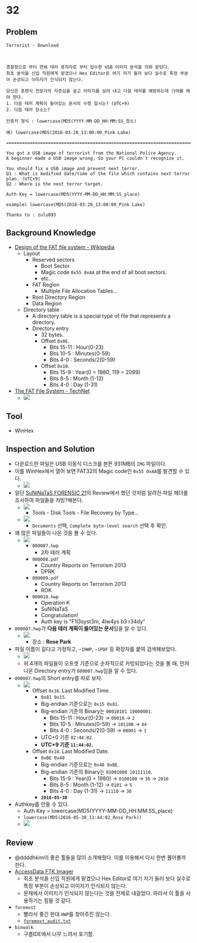 # 32

## Problem
```
Terrorist - Download

 
 
경찰청으로 부터 연쇄 테러 용의자로 부터 압수한 USB 이미지 분석을 의뢰 받았다.
최초 분석을 신입 직원에게 맡겼으나 Hex Editor로 여기 저기 둘러 보다 실수로 특정 부분이 손상되고 이미지가 인식되지 않는다.

당신은 포렌식 전문가의 자존심을 걸고 이미지를 살려 내고 다음 테러를 예방하는데 기여를 해야 한다.
1. 다음 테러 계획이 들어있는 문서의 수정 일시는? (UTC+9)
2. 다음 테러 장소는?

인증키 형식 : lowercase(MD5(YYYY-MM-DD_HH:MM:SS_장소)

예) lowercase(MD5(2016-03-28_13:00:00_Pink Lake)

======================================================================================

You got a USB image of terrorist from the National Police Agency.
A beginner made a USB image wrong, So your PC couldn't recognize it.

You should fix a USB image and prevent next terror.
Q1 : What is modified date/time of the file which contains next terror plan. (UTC+9)
Q2 : Where is the next terror target.

Auth Key = lowercase(MD5(YYYY-MM-DD_HH:MM:SS_place)

example) lowercase(MD5(2016-03-28_13:00:00_Pink Lake)

Thanks to : zulu093
```

## Background Knowledge
* [Design of the FAT file system - Wikipedia](https://en.wikipedia.org/wiki/Design_of_the_FAT_file_system)
	- Layout
		+ Reserved sectors
			- Boot Sector
            - Magic code `0x55 0xAA` at the end of all boot sectors.
			- etc..
		+ FAT Region
			- Multiple File Allocation Tables...
		+ Root Directory Region
		+ Data Region
	- Directory table
		+ A directory table is a special type of file that represents a directory.
		+ Directory entry
			- 32 bytes.
			- Offset `0x0E`. 
				+ Bits 15-11 : Hour(0-23)
				+ Bits 10-5 : Minutes(0-59)
				+ Bits 4-0 : Seconds/2(0-59)
            - Offset `0x10`.
                + Bits 15-9 : Year(0 = 1980, 119 = 2099)
                + Bits 8-5 : Month (1-12)
                + Bits 4-0 : Day (1-31)
* [The FAT File System - TechNet](https://social.technet.microsoft.com/wiki/contents/articles/6771.the-fat-file-system.aspx)
	- ![](./0.PNG?raw=true)

## Tool
* WinHex

## Inspection and Solution
* 다운로드한 파일은 USB 이동식 디스크를 본뜬 931MB의 `IMG` 파일이다.
* 이를 WinHex에서 열어 보면 FAT32의 Magic code인 `0x55 0xAA`를 발견할 수 있다.
    - ![](./1.PNG?raw=true)
* 일단 [SuNiNaTaS FORENSIC 21](../21)의 Review에서 했던 것처럼 알려진 파일 헤더를 조사하여 파일들을 카빙?해본다.
    - ![](./2.PNG?raw=true)
        + Tools - Disk Tools - File Recovery by Type...
    - ![](./3.PNG?raw=true)
        + `Documents` 선택, `Complete byte-level search` 선택 후 확인.
* 꽤 많은 파일들이 나온 것을 볼 수 있다.
	 - ![](./4.PNG?raw=true)
		+ `000007.hwp`
			- 2차 테러 계획
		+ `000008.pdf`
			- Country Reports on Terrorism 2013
			- DPRK
		+ `000009.pdf`
			- Country Reports on Terrorism 2013
			- ROK
		+ `000010.hwp`
			- Operation K
			- SuNiNaTaS
			- Congratulation!
			- Auth key is "F1l3syst3m, 4lw4ys b3 r34dy"
* `000007.hwp`가 **다음 테러 계획이 들어있는 문서**임을 알 수 있다.
	 - ![](./5.PNG?raw=true)
	 	+ 장소 : **Rose Park**
* 파일 이름이 길다고 가정하고, `~1HWP`, `~1PDF` 등 확장자를 붙여 검색해보았다.
	 - ![](./6.PNG?raw=true)
	 - 위 4개의 파일들이 오프셋 기준으로 순차적으로 카빙되었다는 것을 볼 때, 먼저 나온 Directory entry가 `000007.hwp`임을 알 수 있다.
* `000007.hwp`의 Short entry를 따로 보자.
	- ![](./7.PNG?raw=true)
		- Offset `0x16`. Last Modified Time.
			+ `0x81 0x15`.
			+ Big-endian 기준으로는 `0x15 0x81`.
			+ Big-endian 기준의 Binary는 `00010101 10000001`.
				+ Bits 15-11 : Hour(0-23) -> `00010` -> `2`
				+ Bits 10-5 : Minutes(0-59) -> `101100` -> `44`
				+ Bits 4-0 : Seconds/2(0-59) -> `00001` -> `1`
			+ UTC+0 기준 `02:44:02`.
			+ **UTC+9 기준 `11:44:02`.**
		- Offset `0x18`. Last Modified Date.
			+ `0xBE 0x48`
			+ Big-endian 기준으로는 `0x48 0xBE`.
			+ Big-endian 기준의 Binary는 `01001000 10111110`.
				+ Bits 15-9 : Year(0 = 1980) -> `0100100` -> `36` -> `2016`
				+ Bits 8-5 : Month (1-12) -> `0101` -> `5`
				+ Bits 4-0 : Day (1-31) -> `11110` -> `30`
			+ **`2016-05-30`**
* Authkey를 만들 수 있다.
	- Auth Key = lowercase(MD5(YYYY-MM-DD_HH:MM:SS_place)
	- `lowercase(MD5(2016-05-30_11:44:02_Rose Park))`
	- ![](./8.PNG?raw=true)

## Review
* @ddddhkim이 좋은 툴들을 많이 소개해줬다. 이를 이용해서 다시 한번 풀어볼까 한다.
* [AccessData FTK Imager](http://marketing.accessdata.com/ftkimager4.2.0)
	- 최초 분석을 신입 직원에게 맡겼으나 Hex Editor로 여기 저기 둘러 보다 실수로 특정 부분이 손상되고 이미지가 인식되지 않는다.
	- 문제에서 이미지가 인식되지 않는다는 것을 전제로 내걸었다. 따라서 이 툴을 사용하기는 힘들 것 같다.
* `foremost`
	- 빨라서 좋긴 한데 `HWP`를 찾아주진 않는다.
	- [`foremost_audit.txt`](./foremost_audit.txt)
* `binwalk`
	- 구름IDE에서 너무 느려서 포기함.
